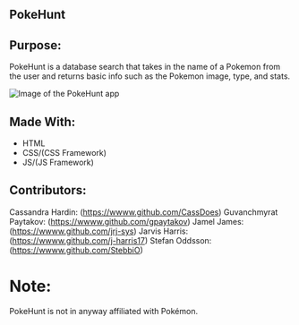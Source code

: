## PokeHunt

## Purpose: 

PokeHunt is a database search that takes in the name of a Pokemon from the user and returns basic info such as the Pokemon image, type, and stats. 

![Image of the PokeHunt app]()

## Made With:

* HTML
* CSS/(CSS Framework)
* JS/(JS Framework)

## Contributors: 

Cassandra Hardin: (https://wwww.github.com/CassDoes)
Guvanchmyrat Paytakov: (https://wwww.github.com/gpaytakov)
Jamel James: (https://wwww.github.com/jrj-sys)
Jarvis Harris: (https://wwww.github.com/j-harris17)
Stefan Oddsson: (https://wwww.github.com/StebbiO)

# Note:

PokeHunt is not in anyway affiliated with Pokémon. 

